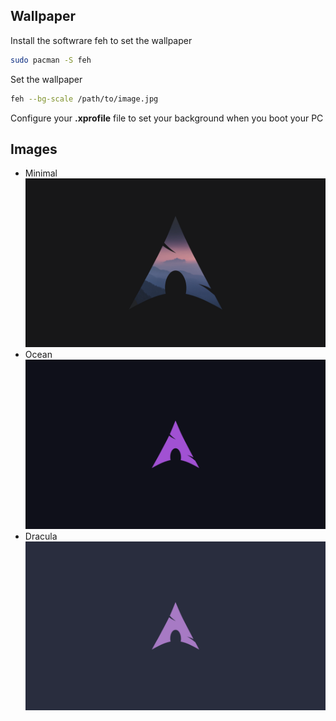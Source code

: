## Wallpaper

Install the softwrare feh to set the wallpaper

```bash
sudo pacman -S feh
```

Set the wallpaper

```bash
feh --bg-scale /path/to/image.jpg
```

Configure your **.xprofile** file to set your background when you boot your PC

## Images

- Minimal
  ![Minimal](./img/minimal.png)
- Ocean
  ![Ocean](./img/ocean.png)
- Dracula
  ![Dracula](./img/dracula.png)
